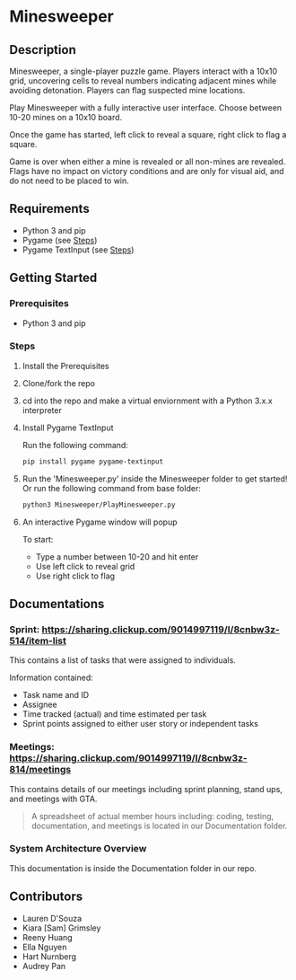 # Minesweeper

## Description
Minesweeper, a single-player puzzle game. Players interact with a 10x10 grid, uncovering cells to reveal numbers indicating adjacent mines while avoiding detonation. Players can flag suspected mine locations.

Play Minesweeper with a fully interactive user interface. Choose between 10-20 mines on a 10x10 board.

Once the game has started, left click to reveal a square, right click to flag a square.

Game is over when either a mine is revealed or all non-mines are revealed. Flags have no impact on victory conditions and are only for visual aid, and do not need to be placed to win.

## Requirements

* Python 3 and pip
* Pygame (see [Steps](#steps))
* Pygame TextInput (see [Steps](#steps))

## Getting Started

### Prerequisites

* Python 3 and pip

### Steps

1. Install the Prerequisites
2. Clone/fork the repo
3. cd into the repo and make a virtual enviornment with a Python 3.x.x interpreter
4. Install Pygame TextInput 
   
   Run the following command:
   
   ```bash
   pip install pygame pygame-textinput
   ```
   
6. Run the 'Minesweeper.py' inside the Minesweeper folder to get started! Or run the following command from base folder:

   ```bash
   python3 Minesweeper/PlayMinesweeper.py
   ```

5. An interactive Pygame window will popup  

   To start:  
    * Type a number between 10-20 and hit enter
    * Use left click to reveal grid
    * Use right click to flag


## Documentations

### Sprint: https://sharing.clickup.com/9014997119/l/8cnbw3z-514/item-list
This contains a list of tasks that were assigned to individuals.  

Information contained:  
  * Task name and ID
  * Assignee
  * Time tracked (actual) and time estimated per task
  * Sprint points assigned to either user story or independent tasks

  
### Meetings: https://sharing.clickup.com/9014997119/l/8cnbw3z-814/meetings
This contains details of our meetings including sprint planning, stand ups, and meetings with GTA.

> A spreadsheet of actual member hours including: coding, testing, documentation, and meetings is located in our Documentation folder.


### System Architecture Overview 
This documentation is inside the Documentation folder in our repo.

## Contributors

* Lauren D'Souza
* Kiara [Sam] Grimsley
* Reeny Huang
* Ella Nguyen
* Hart Nurnberg
* Audrey Pan
